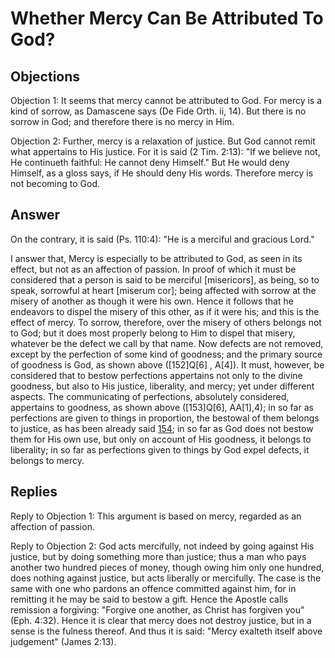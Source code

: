 # Whether Mercy Can Be Attributed To God?

## Objections

Objection 1: It seems that mercy cannot be attributed to God. For mercy is a kind of sorrow, as Damascene says (De Fide Orth. ii, 14). But there is no sorrow in God; and therefore there is no mercy in Him.

Objection 2: Further, mercy is a relaxation of justice. But God cannot remit what appertains to His justice. For it is said (2 Tim. 2:13): "If we believe not, He continueth faithful: He cannot deny Himself." But He would deny Himself, as a gloss says, if He should deny His words. Therefore mercy is not becoming to God.

## Answer

On the contrary, it is said (Ps. 110:4): "He is a merciful and gracious Lord."

I answer that, Mercy is especially to be attributed to God, as seen in its effect, but not as an affection of passion. In proof of which it must be considered that a person is said to be merciful [misericors], as being, so to speak, sorrowful at heart [miserum cor]; being affected with sorrow at the misery of another as though it were his own. Hence it follows that he endeavors to dispel the misery of this other, as if it were his; and this is the effect of mercy. To sorrow, therefore, over the misery of others belongs not to God; but it does most properly belong to Him to dispel that misery, whatever be the defect we call by that name. Now defects are not removed, except by the perfection of some kind of goodness; and the primary source of goodness is God, as shown above ([152]Q[6] , A[4]). It must, however, be considered that to bestow perfections appertains not only to the divine goodness, but also to His justice, liberality, and mercy; yet under different aspects. The communicating of perfections, absolutely considered, appertains to goodness, as shown above ([153]Q[6], AA[1],4); in so far as perfections are given to things in proportion, the bestowal of them belongs to justice, as has been already said [154](A[1]); in so far as God does not bestow them for His own use, but only on account of His goodness, it belongs to liberality; in so far as perfections given to things by God expel defects, it belongs to mercy.

## Replies

Reply to Objection 1: This argument is based on mercy, regarded as an affection of passion.

Reply to Objection 2: God acts mercifully, not indeed by going against His justice, but by doing something more than justice; thus a man who pays another two hundred pieces of money, though owing him only one hundred, does nothing against justice, but acts liberally or mercifully. The case is the same with one who pardons an offence committed against him, for in remitting it he may be said to bestow a gift. Hence the Apostle calls remission a forgiving: "Forgive one another, as Christ has forgiven you" (Eph. 4:32). Hence it is clear that mercy does not destroy justice, but in a sense is the fulness thereof. And thus it is said: "Mercy exalteth itself above judgement" (James 2:13).